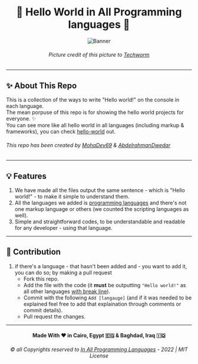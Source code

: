 <h1 align="center"> 👋 Hello World in All Programming languages 👋 </h1>
<p align="center">
 <img alt="Banner" src="https://user-images.githubusercontent.com/67812625/160925187-2a6ce024-41b9-40fa-9bf3-687de0d6536a.jpeg">  
</p>
<h6 align="center">Picture credit of this picture to <a href="https://www.techworm.net/2016/07/can-say-hello-world-27-different-coding-languages.html">Techworm</a></h6>

---

## ✨ About This Repo
This is a collection of the ways to write "Hello world!" on the console in each language.  
The mean porpuse of this repo is for showing the hello world projects for everyone. ✨  
You can see more like all hello world in all languages (including markup & frameworks), you can check [hello-world](https://github.com/leachim6/hello-world) out.

###### This repo has been created by [MohaDev69](https://github.com/MohaDev-69) & [AbdelrahmanDwedar](https://github.com/AbdelrahmanDwedar)

--- 

## 💡 Features

1. We have made all the files output the same sentence - which is "Hello world!" - to make it simple to understand them.
2. All the languages we added is <u>programming languages</u> and there's not one markup language or others (we counted the scripting languages as well).
3. Simple and straightforward codes, to be understandable and readable for any developer - using that language.

---

## 🤝 Contribution
1. if there's a language - that hasn't been added and - you want to add it, you can do so; by making a pull request
    - Fork this repo.
    - Add the file with the code (it **must** be outputting `"Hello world!"` as all other languages <u>with break line</u>).
    - Commit with the following `Add [langauge]` (and if it was needed to be explained feel free to add that explaination through comments or commit details).
    - Pull request the changes.

---

<h4 align="center">Made With ❤️ in Cairo, Egypt 🇪🇬 & Baghdad, Iraq 🇮🇶</h4>
<h6 align="center"> ©️ all Copyrights reserved to <a href="">In All Programming Languages</a> - 2022 | MIT License </h6>
